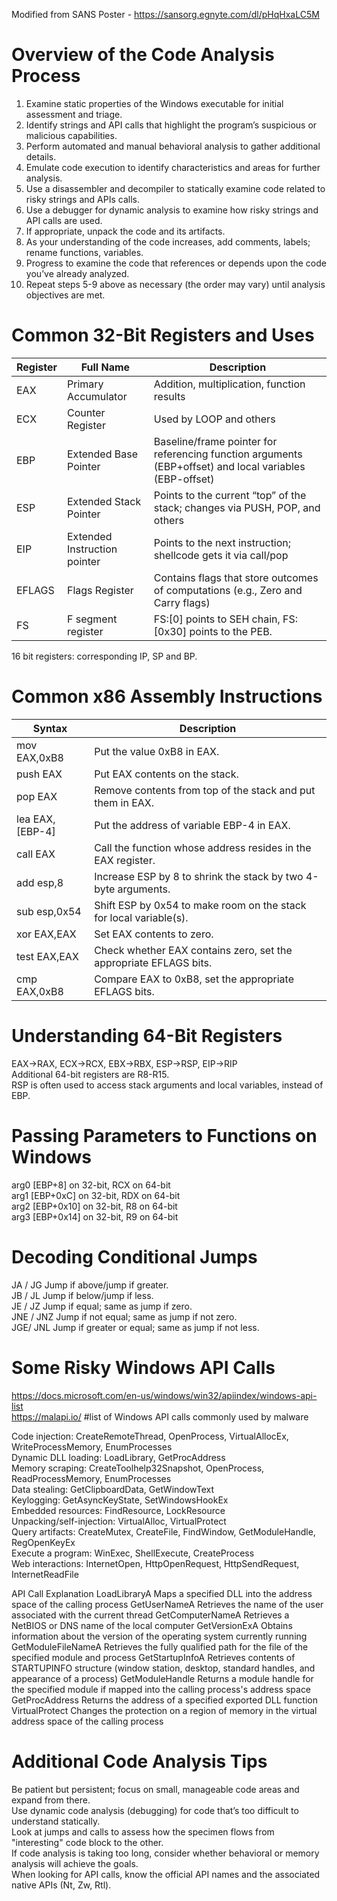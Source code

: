 Modified from SANS Poster - https://sansorg.egnyte.com/dl/pHqHxaLC5M   
# Overview of the Code Analysis Process
1. Examine static properties of the Windows executable for initial assessment and triage.   
2. Identify strings and API calls that highlight the program’s suspicious or malicious capabilities.   
3. Perform automated and manual behavioral analysis to gather additional details.   
4. Emulate code execution to identify characteristics and areas for further analysis.   
5. Use a disassembler and decompiler to statically examine code related to risky strings and APIs calls.   
6. Use a debugger for dynamic analysis to examine how risky strings and API calls are used.   
7. If appropriate, unpack the code and its artifacts.   
8. As your understanding of the code increases, add comments, labels; rename functions, variables.   
9. Progress to examine the code that references or depends upon the code you’ve already analyzed.   
10. Repeat steps 5-9 above as necessary (the order may vary) until analysis objectives are met.   

# Common 32-Bit Registers and Uses   
| Register      | Full Name   | Description |
| -----------   | ----------- | ----------- |
| EAX     | Primary Accumulator       | Addition, multiplication, function results  |
| ECX     | Counter Register  | Used by LOOP and others   |
| EBP     | Extended Base Pointer  | Baseline/frame pointer for referencing function arguments (EBP+offset) and local variables (EBP-offset)     |
| ESP     | Extended Stack Pointer | Points to the current “top” of the stack; changes via PUSH, POP, and others |     
| EIP     | Extended Instruction pointer | Points to the next instruction; shellcode gets it via call/pop    |
| EFLAGS  | Flags Register | Contains flags that store outcomes of computations (e.g., Zero and Carry flags)    |
| FS      | F segment register  | FS:[0] points to SEH chain, FS:[0x30] points to the PEB.   | 

16 bit registers: corresponding IP, SP and BP.   

# Common x86 Assembly Instructions   
| Syntax      | Description |
| ----------- | ----------- |
| mov EAX,0xB8      | Put the value 0xB8 in EAX.      |  
| push EAX |  Put EAX contents on the stack.   |
| pop EAX | Remove contents from top of the stack and put them in EAX.   |
| lea EAX,[EBP-4] | Put the address of variable EBP-4 in EAX.   |
| call EAX |  Call the function whose address resides in the EAX register.   |  
| add esp,8 | Increase ESP by 8 to shrink the stack by two 4-byte arguments.    |
| sub esp,0x54 |  Shift ESP by 0x54 to make room on the stack for local variable(s).   | 
| xor EAX,EAX | Set EAX contents to zero.   |
| test EAX,EAX |  Check whether EAX contains zero, set the appropriate EFLAGS bits.  | 
| cmp EAX,0xB8 |  Compare EAX to 0xB8, set the appropriate EFLAGS bits.   |

# Understanding 64-Bit Registers
EAX→RAX, ECX→RCX, EBX→RBX, ESP→RSP, EIP→RIP   
Additional 64-bit registers are R8-R15.   
RSP is often used to access stack arguments and local variables, instead of EBP.   

# Passing Parameters to Functions on Windows
arg0 \[EBP+8\] on 32-bit, RCX on 64-bit   
arg1 \[EBP+0xC\] on 32-bit, RDX on 64-bit   
arg2 \[EBP+0x10\] on 32-bit, R8 on 64-bit   
arg3 \[EBP+0x14\] on 32-bit, R9 on 64-bit   

# Decoding Conditional Jumps
JA / JG Jump if above/jump if greater.   
JB / JL Jump if below/jump if less.   
JE / JZ Jump if equal; same as jump if zero.   
JNE / JNZ Jump if not equal; same as jump if not zero.   
JGE/ JNL Jump if greater or equal; same as jump if not less.   

# Some Risky Windows API Calls  
https://docs.microsoft.com/en-us/windows/win32/apiindex/windows-api-list    
https://malapi.io/          #list of Windows API calls commonly used by malware   

Code injection: CreateRemoteThread, OpenProcess, VirtualAllocEx, WriteProcessMemory, EnumProcesses   
Dynamic DLL loading: LoadLibrary, GetProcAddress   
Memory scraping: CreateToolhelp32Snapshot, OpenProcess, ReadProcessMemory, EnumProcesses   
Data stealing: GetClipboardData, GetWindowText     
Keylogging: GetAsyncKeyState, SetWindowsHookEx   
Embedded resources: FindResource, LockResource   
Unpacking/self-injection: VirtualAlloc, VirtualProtect   
Query artifacts: CreateMutex, CreateFile, FindWindow, GetModuleHandle, RegOpenKeyEx   
Execute a program: WinExec, ShellExecute, CreateProcess   
Web interactions: InternetOpen, HttpOpenRequest, HttpSendRequest, InternetReadFile   

API Call	Explanation
LoadLibraryA
	Maps a specified DLL  into the address space of the calling process
GetUserNameA
	Retrieves the name of the user associated with the current thread
GetComputerNameA
	Retrieves a NetBIOS or DNS  name of the local computer
GetVersionExA
	Obtains information about the version of the operating system currently running
GetModuleFileNameA
	Retrieves the fully qualified path for the file of the specified module and process
GetStartupInfoA
	Retrieves contents of STARTUPINFO structure (window station, desktop, standard handles, and appearance of a process)
GetModuleHandle
	Returns a module handle for the specified module if mapped into the calling process's address space
GetProcAddress
	Returns the address of a specified exported DLL  function
VirtualProtect
	Changes the protection on a region of memory in the virtual address space of the calling process   

# Additional Code Analysis Tips
Be patient but persistent; focus on small, manageable code areas and expand from there.   
Use dynamic code analysis (debugging) for code that’s too difficult to understand statically.   
Look at jumps and calls to assess how the specimen flows from "interesting" code block to the other.   
If code analysis is taking too long, consider whether behavioral or memory analysis will achieve the goals.   
When looking for API calls, know the official API names and the associated native APIs (Nt, Zw, Rtl).    
